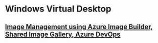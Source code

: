 # Windows Virtual Desktop

## [Image Management using Azure Image Builder, Shared Image Gallery, Azure DevOps](https://github.com/Microsoft-USEduAzure/Windows-Virtual-Desktop/tree/master/image-management)
